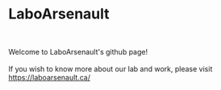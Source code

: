 <html>
<head><h1> LaboArsenault </h1> </head>
<br>

<body>

Welcome to LaboArsenault's github page! 
<br>
<br>
If you wish to know more about our lab and work, please visit 
<a href="/"> https://laboarsenault.ca/ </a>

</body>
</html>
